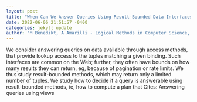 ```yaml
--- 
layout: post 
title: "When Can We Answer Queries Using Result-Bounded Data Interfaces?" 
date: 2022-06-06 21:51:57 -0400 
categories: jekyll update 
author: "M Benedikt, A Amarilli - Logical Methods in Computer Science, 2022" 
--- 
```

We consider answering queries on data available through access methods, that provide lookup access to the tuples matching a given binding. Such interfaces are common on the Web; further, they often have bounds on how many results they can return, eg, because of pagination or rate limits. We thus study result-bounded methods, which may return only a limited number of tuples. We study how to decide if a query is answerable using result-bounded methods, ie, how to compute a plan that Cites: Answering queries using views